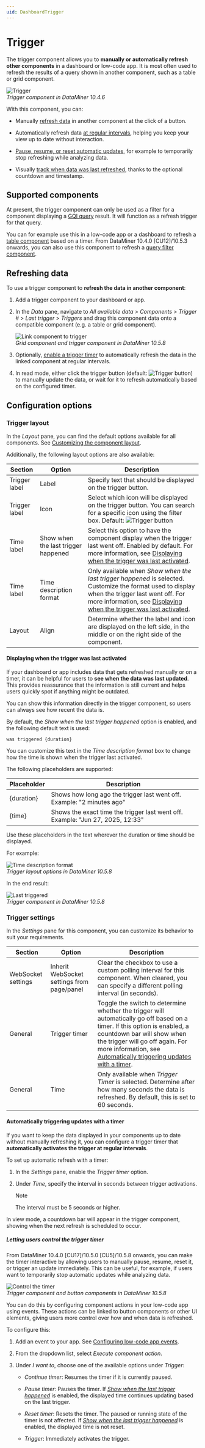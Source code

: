 ```yaml
---
uid: DashboardTrigger
---
```


# Trigger

The trigger component allows you to **manually or automatically refresh other components** in a dashboard or low-code app. It is most often used to refresh the results of a query shown in another component, such as a table or grid component.

![Trigger](~/user-guide/images/Trigger.png)<br>*Trigger component in DataMiner 10.4.6*

With this component, you can:

- Manually [refresh data](#refreshing-data) in another component at the click of a button.

- Automatically refresh data [at regular intervals](#automatically-triggering-updates-with-a-timer), helping you keep your view up to date without interaction.

- [Pause, resume, or reset automatic updates](#letting-users-control-the-trigger-timer), for example to temporarily stop refreshing while analyzing data.

- Visually [track when data was last refreshed](#displaying-when-the-trigger-was-last-activated), thanks to the optional countdown and timestamp.

## Supported components

At present, the trigger component can only be used as a filter for a component displaying a [GQI query](xref:Query_Data) result. It will function as a refresh trigger for that query.

You can for example use this in a low-code app or a dashboard to refresh a [table component](xref:DashboardTable) based on a timer. From DataMiner 10.4.0 [CU12]/10.5.3 onwards<!--RN 41799-->, you can also use this component to refresh a [query filter component](xref:DashboardQueryFilter).

## Refreshing data

To use a trigger component to **refresh the data in another component**:

1. Add a trigger component to your dashboard or app.

1. In the *Data* pane, navigate to *All available data* > *Components* > *Trigger #* > *Last trigger* > *Triggers* and drag this component data onto a compatible component (e.g. a table or grid component).

   ![Link component to trigger](~/user-guide/images/Link_Component_to_Trigger.gif)<br>*Grid component and trigger component in DataMiner 10.5.8*

1. Optionally, [enable a trigger timer](#automatically-triggering-updates-with-a-timer) to automatically refresh the data in the linked component at regular intervals.

1. In read mode, either click the trigger button (default: ![Trigger button](~/user-guide/images/Trigger_Button.png)) to manually update the data, or wait for it to refresh automatically based on the configured timer.

## Configuration options

### Trigger layout

In the *Layout* pane, you can find the default options available for all components. See [Customizing the component layout](xref:Customize_Component_Layout).

Additionally, the following layout options are also available:

| Section | Option | Description |
|--|--|--|
| Trigger label | Label | Specify text that should be displayed on the trigger button.|
| Trigger label | Icon | Select which icon will be displayed on the trigger button. You can search for a specific icon using the filter box. Default: ![Trigger button](~/user-guide/images/Trigger_Button.png) |
| Time label | Show when the last trigger happened | Select this option to have the component display when the trigger last went off. Enabled by default. For more information, see [Displaying when the trigger was last activated](#displaying-when-the-trigger-was-last-activated). |
| Time label | Time description format | Only available when *Show when the last trigger happened* is selected. Customize the format used to display when the trigger last went off. For more information, see [Displaying when the trigger was last activated](#displaying-when-the-trigger-was-last-activated). |
| Layout | Align | Determine whether the label and icon are displayed on the left side, in the middle or on the right side of the component. |

#### Displaying when the trigger was last activated

If your dashboard or app includes data that gets refreshed manually or on a timer, it can be helpful for users to **see when the data was last updated**. This provides reassurance that the information is still current and helps users quickly spot if anything might be outdated.

You can show this information directly in the trigger component, so users can always see how recent the data is.

By default, the *Show when the last trigger happened* option is enabled, and the following default text is used:

`was triggered {duration}`

You can customize this text in the *Time description format* box to change how the time is shown when the trigger last activated.

The following placeholders are supported:

| Placeholder | Description |
|--|--|
| {duration} | Shows how long ago the trigger last went off. Example: "2 minutes ago" |
| {time} | Shows the exact time the trigger last went off. Example: "Jun 27, 2025, 12:33" |

Use these placeholders in the text wherever the duration or time should be displayed.

For example:

![Time description format](~/user-guide/images/Time_Description_Format.png)<br>*Trigger layout options in DataMiner 10.5.8*

In the end result:

![Last triggered](~/user-guide/images/Trigger_Last_Triggered.png)<br>*Trigger component in DataMiner 10.5.8*

### Trigger settings

In the *Settings* pane for this component, you can customize its behavior to suit your requirements.

| Section | Option | Description |
|--|--|--|
| WebSocket settings | Inherit WebSocket settings from page/panel | Clear the checkbox to use a custom polling interval for this component. When cleared, you can specify a different polling interval (in seconds). |
| General | Trigger timer | Toggle the switch to determine whether the trigger will automatically go off based on a timer. If this option is enabled, a countdown bar will show when the trigger will go off again. For more information, see [Automatically triggering updates with a timer](#automatically-triggering-updates-with-a-timer). |
| General | Time | Only available when *Trigger Timer* is selected. Determine after how many seconds the data is refreshed. By default, this is set to 60 seconds. |

#### Automatically triggering updates with a timer

If you want to keep the data displayed in your components up to date without manually refreshing it, you can configure a trigger timer that **automatically activates the trigger at regular intervals**.

To set up automatic refresh with a timer:

1. In the *Settings* pane, enable the *Trigger timer* option.

1. Under *Time*, specify the interval in seconds between trigger activations.

   > [!NOTE]
   > The interval must be 5 seconds or higher.

In view mode, a countdown bar will appear in the trigger component, showing when the next refresh is scheduled to occur.

##### Letting users control the trigger timer

From DataMiner 10.4.0 [CU17]/10.5.0 [CU5]/10.5.8 onwards<!--RN 43184-->, you can make the timer interactive by allowing users to manually pause, resume, reset it, or trigger an update immediately. This can be useful, for example, if users want to temporarily stop automatic updates while analyzing data.

![Control the timer](~/user-guide/images/Trigger_Timer_Actions.gif)<br>*Trigger component and button components in DataMiner 10.5.8*

You can do this by configuring component actions in your low-code app using events. These actions can be linked to button components or other UI elements, giving users more control over how and when data is refreshed.

To configure this:

1. Add an event to your app. See [Configuring low-code app events](xref:LowCodeApps_event_config).

1. From the dropdown list, select *Execute component action*.

1. Under *I want to*, choose one of the available options under *Trigger*:

   - *Continue timer*: Resumes the timer if it is currently paused.

   - *Pause timer*: Pauses the timer. If [*Show when the last trigger happened*](#displaying-when-the-trigger-was-last-activated) is enabled, the displayed time continues updating based on the last trigger.

   - *Reset timer*: Resets the timer. The paused or running state of the timer is not affected. If [*Show when the last trigger happened*](#displaying-when-the-trigger-was-last-activated) is enabled, the displayed time is not reset.

   - *Trigger*: Immediately activates the trigger.
